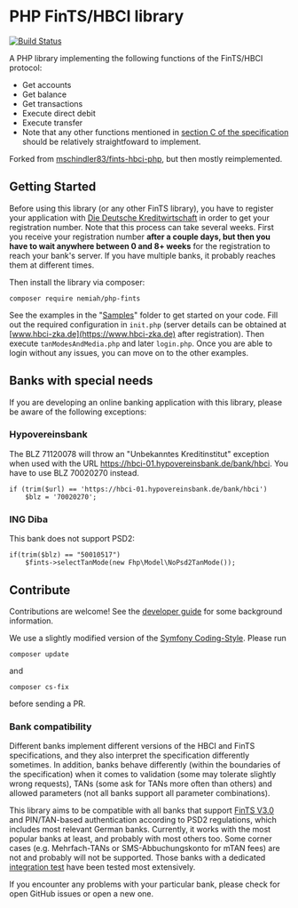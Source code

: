 # PHP FinTS/HBCI library

[![Build Status](https://travis-ci.org/nemiah/phpFinTS.svg?branch=master)](https://travis-ci.org/nemiah/phpFinTS)

A PHP library implementing the following functions of the FinTS/HBCI protocol:

 * Get accounts
 * Get balance
 * Get transactions
 * Execute direct debit
 * Execute transfer
 * Note that any other functions mentioned in
   [section C of the specification](https://www.fints.org/securedl/sdl-eyJ0eXAiOiJKV1QiLCJhbGciOiJIUzI1NiJ9.eyJpYXQiOjE3NTYzMTc2NjMsImV4cCI6MTc1NjQwNzY2MywidXNlciI6MCwiZ3JvdXBzIjpbMCwtMV0sImZpbGUiOiJmaWxlYWRtaW4vc2VjdXJlZC9kb2t1bWVudGUvc3BlemlmaWthdGlvbl9kZXV0c2NoL2ZpbnRzdjMvRmluVFNfMy4wX01lc3NhZ2VzX0dlc2NoYWVmdHN2b3JmYWVsbGVfMjAyMi0wNC0xNV9maW5hbF92ZXJzaW9uLnBkZiIsInBhZ2UiOjEyN30.nQ1tJDZlRp30Fh2ZXZK147v2xOOrEHIrmTu-gjeHHMQ/FinTS_3.0_Messages_Geschaeftsvorfaelle_2022-04-15_final_version.pdf)
   should be relatively straightfoward to implement.

Forked from [mschindler83/fints-hbci-php](https://github.com/mschindler83/fints-hbci-php), but then mostly reimplemented.

## Getting Started

Before using this library (or any other FinTS library), you have to register your application with
[Die Deutsche Kreditwirtschaft](https://www.hbci-zka.de/register/hersteller.htm) in order to get your registration
number.
Note that this process can take several weeks.
First you receive your registration number **after a couple days, but then you have to wait anywhere between 0 and 8+ weeks**
for the registration to reach your bank's server. If you have multiple banks, it probably reaches them at different times.

Then install the library via composer:

```
composer require nemiah/php-fints
```

See the examples in the "[Samples](/Samples)" folder to get started on your code.
Fill out the required configuration in `init.php` (server details can be obtained at
[www.hbci-zka.de](https://www.hbci-zka.de) after registration).
Then execute `tanModesAndMedia.php` and later `login.php`.
Once you are able to login without any issues, you can move on to the other examples.

## Banks with special needs

If you are developing an online banking application with this library, please be aware of the following exceptions:

### Hypovereinsbank

The BLZ 71120078 will throw an "Unbekanntes Kreditinstitut" exception when used with the URL https://hbci-01.hypovereinsbank.de/bank/hbci. 
You have to use BLZ 70020270 instead.
```
if (trim($url) == 'https://hbci-01.hypovereinsbank.de/bank/hbci')
	$blz = '70020270';
```

### ING Diba

This bank does not support PSD2:
```
if(trim($blz) == "50010517")
	$fints->selectTanMode(new Fhp\Model\NoPsd2TanMode());
```

## Contribute

Contributions are welcome! See the [developer guide](DEVELOPER-GUIDE.md) for some background information.

We use a slightly modified version of the [Symfony Coding-Style](https://symfony.com/doc/current/contributing/code/standards.html).
Please run 
```
composer update
```
and
```
composer cs-fix
```

before sending a PR.

### Bank compatibility

Different banks implement different versions of the HBCI and FinTS specifications, and they also interpret the
specification differently sometimes. In addition, banks behave differently (within the boundaries of the specification)
when it comes to validation (some may tolerate slightly wrong requests), TANs (some ask for TANs more often than others)
and allowed parameters (not all banks support all parameter combinations).

This library aims to be compatible with all banks that support [FinTS V3.0](https://www.hbci-zka.de/spec/3_0.htm) and
PIN/TAN-based authentication according to PSD2 regulations, which includes most relevant German banks. Currently, it
works with the most popular banks at least, and probably with most others too. Some corner cases (e.g. Mehrfach-TANs or
SMS-Abbuchungskonto for mTAN fees) are not and probably will not be supported.
Those banks with a dedicated [integration test](/lib/Tests/Fhp/Integration) have been tested most extensively.

If you encounter any problems with your particular bank, please check for open GitHub issues or open a new one.
